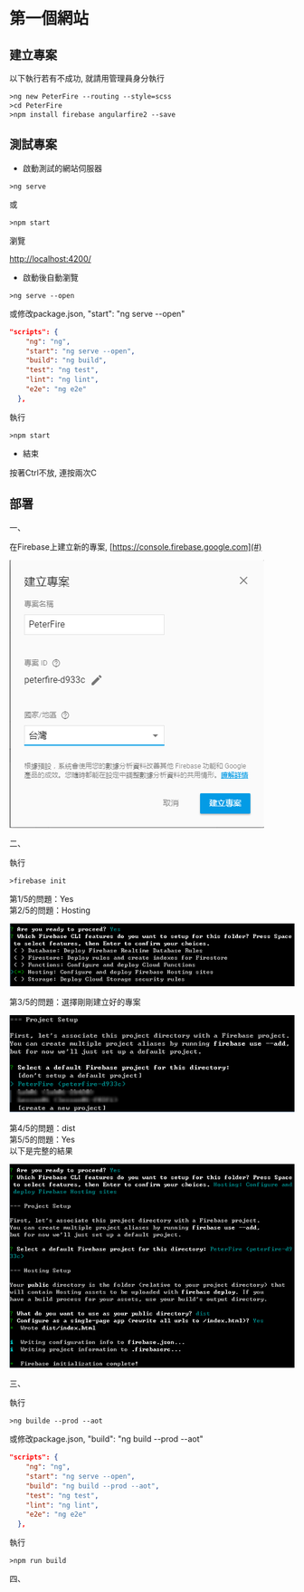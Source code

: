 # 第一個網站

## 建立專案

以下執行若有不成功, 就請用管理員身分執行

```
>ng new PeterFire --routing --style=scss
>cd PeterFire
>npm install firebase angularfire2 --save
```

## 測試專案

* 啟動測試的網站伺服器

```
>ng serve
```

或

```
>npm start
```

瀏覽

[http://localhost:4200/](http://localhost:4200/)

* 啟動後自動瀏覽

```
>ng serve --open
```

或修改package.json, "start": "ng serve --open"

```json
"scripts": {
    "ng": "ng",
    "start": "ng serve --open",
    "build": "ng build",
    "test": "ng test",
    "lint": "ng lint",
    "e2e": "ng e2e"
  },
```

執行

```
>npm start
```

* 結束

按著Ctrl不放, 連按兩次C

## 部署

一、

在Firebase上建立新的專案, [https://console.firebase.google.com](#)

![](/assets/import.png)

二、

執行

```
>firebase init
```

第1/5的問題：Yes  
第2/5的問題：Hosting

![](/assets/import1.png)

第3/5的問題：選擇剛剛建立好的專案

![](/assets/import4.png)

第4/5的問題：dist  
第5/5的問題：Yes  
以下是完整的結果

![](/assets/import5.png)

三、

執行

```
>ng builde --prod --aot
```

或修改package.json, "build": "ng build --prod --aot"

```json
"scripts": {
    "ng": "ng",
    "start": "ng serve --open",
    "build": "ng build --prod --aot",
    "test": "ng test",
    "lint": "ng lint",
    "e2e": "ng e2e"
  },
```

執行

```
>npm run build
```

四、




